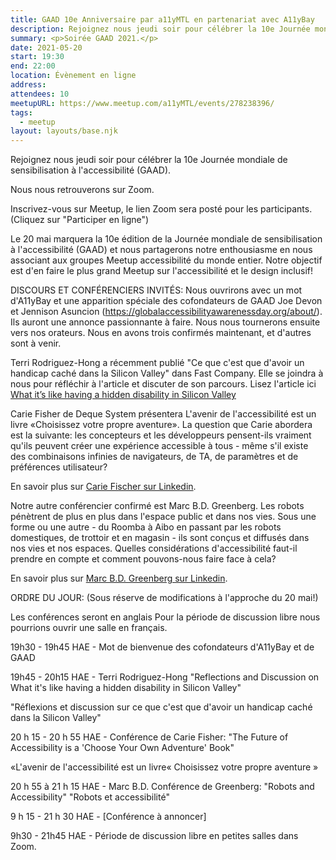 ```yaml
---
title: GAAD 10e Anniversaire par a11yMTL en partenariat avec A11yBay
description: Rejoignez nous jeudi soir pour célébrer la 10e Journée mondiale de sensibilisation à l'accessibilité (GAAD).
summary: <p>Soirée GAAD 2021.</p>
date: 2021-05-20
start: 19:30
end: 22:00
location: Évènement en ligne
address:
attendees: 10
meetupURL: https://www.meetup.com/a11yMTL/events/278238396/
tags:
  - meetup
layout: layouts/base.njk
---
```

Rejoignez nous jeudi soir pour célébrer la 10e Journée mondiale de sensibilisation à l'accessibilité (GAAD).

Nous nous retrouverons sur Zoom.

Inscrivez-vous sur Meetup, le lien Zoom sera posté pour les participants.
(Cliquez sur "Participer en ligne")

Le 20 mai marquera la 10e édition de la Journée mondiale de sensibilisation à l'accessibilité (GAAD) et nous partagerons notre enthousiasme en nous associant aux groupes Meetup accessibilité du monde entier. Notre objectif est d'en faire le plus grand Meetup sur l'accessibilité et le design inclusif!

DISCOURS ET CONFÉRENCIERS INVITÉS:
Nous ouvrirons avec un mot d'A11yBay et une apparition spéciale des cofondateurs de GAAD Joe Devon et Jennison Asuncion (https://globalaccessibilityawarenessday.org/about/). Ils auront une annonce passionnante à faire. Nous nous tournerons ensuite vers nos orateurs. Nous en avons trois confirmés maintenant, et d'autres sont à venir.

Terri Rodriguez-Hong a récemment publié "Ce que c'est que d'avoir un handicap caché dans la Silicon Valley" dans Fast Company. Elle se joindra à nous pour réfléchir à l'article et discuter de son parcours. Lisez l'article ici <span lang="en">[What it’s like having a hidden disability in Silicon Valley](https://www.fastcompany.com/90625517/what-its-like-having-a-hidden-disability-in-silicon-valley)</span>

Carie Fisher de Deque System présentera L'avenir de l'accessibilité est un livre «Choisissez votre propre aventure». La question que Carie abordera est la suivante: les concepteurs et les développeurs pensent-ils vraiment qu'ils peuvent créer une expérience accessible à tous - même s'il existe des combinaisons infinies de navigateurs, de TA, de paramètres et de préférences utilisateur?

En savoir plus sur [Carie Fischer sur Linkedin](https://linkedin.com/in/cariefisher).

Notre autre conférencier confirmé est Marc B.D. Greenberg. Les robots pénètrent de plus en plus dans l'espace public et dans nos vies. Sous une forme ou une autre - du Roomba à Aibo en passant par les robots domestiques, de trottoir et en magasin - ils sont conçus et diffusés dans nos vies et nos espaces. Quelles considérations d'accessibilité faut-il prendre en compte et comment pouvons-nous faire face à cela?

En savoir plus sur [Marc B.D. Greenberg sur Linkedin](https://linkedin.com/in/marcbdg).

ORDRE DU JOUR:
(Sous réserve de modifications à l'approche du 20 mai!)

Les conférences seront en anglais
Pour la période de discussion libre nous pourrions ouvrir une salle en français.

19h30 - 19h45 HAE - Mot de bienvenue des cofondateurs d'A11yBay et de GAAD

19h45 - 20h15 HAE - Terri Rodriguez-Hong
"Reflections and Discussion on What it's like having a hidden disability in Silicon Valley"

"Réflexions et discussion sur ce que c'est que d'avoir un handicap caché dans la Silicon Valley"

20 h 15 - 20 h 55 HAE - Conférence de Carie Fisher:
<span lang="en">"The Future of Accessibility is a 'Choose Your Own Adventure' Book"</span>

«L'avenir de l'accessibilité est un livre« Choisissez votre propre aventure »

20 h 55 à 21 h 15 HAE - Marc B.D. Conférence de Greenberg:
"Robots and Accessibility"
"Robots et accessibilité"

9 h 15 - 21 h 30 HAE - [Conférence à annoncer]

9h30 - 21h45 HAE - Période de discussion libre en petites salles dans Zoom.
